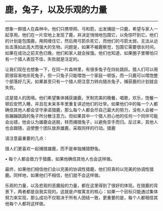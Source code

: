 # 鹿，兔子，以及乐观的力量

------

想象一群猎人在森林中。他们只携带网、弓和箭，出发捕捉一只鹿，希望与家人一起享用。他们在一片空地上发现了鹿，并决定悄悄地包围它，以免惊吓到它。他们的计划是包围鹿，用网缠住它，然后用弓箭杀死它，而他们的弓箭太弱，无法从远处击落如此高大而强大的生物。问题是，如果不被鹿察觉，包围它需要很长时间，如果在成功之前天色已晚，他们和家人就会挨饿。他们也知道，如果圈子里哪怕只有一个猎人表现不佳，失败就是注定的。

让我们现在也想象一下，在同一片森林里，有很多兔子在四处跳跃。猎人们可以用箭很容易地杀死兔子，但一只兔子只能喂饱一个家庭一顿饭，而一只鹿可以喂饱整个部落好几天。如果甚至只有一个猎人把注意力转向猎杀兔子，捕获鹿的计划就会失败。

这是猎人的困境。他们希望集体捕获雄鹿，烹制完美的晚餐，唱歌，欢乐，饱餐一顿后安然入睡，并且在未来多年里重复讲述他们的壮举。如果他们中的每一个人都确信其他人都会坚守承诺猎鹿，那么每个人都会尽自己最大的努力，没有人会被一些蹦蹦跳跳的兔子所分散注意力。但如果其中一个猎人担心他的任何一个同伴可能会出错，他会认为雄鹿会逃脱，转而捕猎兔子，以避免空手而归。反过来，其他人也会跟随，迫使整个团队放弃雄鹿，采取同样的行动。猎鹿

请注意最重要的几点：

猎人们更喜欢一起捕猎雄鹿，而不是单独捕猎野兔。

• 每个人都会致力于猎鹿，如果他确信其他人也会这样做。

最终，如果他们相信他们会以完美的协调性猎鹿，他们将真的以完美的协调性猎鹿。同样地，如果他们不相信，他们就不会这样做。

乐观的力量，以及悲观的恶魔般的力量，都在这里得到了很好的体现。在猎鹿的背景下，两者都是自我实现的。这就是卢梭寓言的核心：如果一个目标只能通过集体努力来实现，那么成功不仅取决于所有人团结一致，更重要的是，每个人都相信其他每个人都将这样做。
